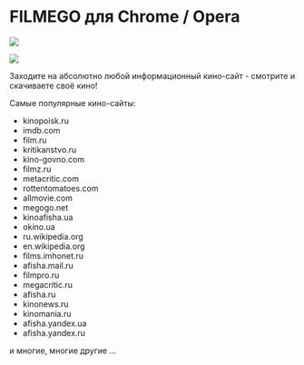 # FILMEGO для Chrome / Opera

<a href="http://goo.gl/S0XYPU"><img src="http://filmego.org/img/habrahabr/fe_chrome.png"/></a>

<a href="http://goo.gl/GAoocY"><img src="http://filmego.org/img/habrahabr/fe_opera.png"/></a>

Заходите на абсолютно любой информационный кино-сайт - смотрите и скачиваете своё кино!

Самые популярные кино-сайты:
- kinopoisk.ru
- imdb.com
- film.ru
- kritikanstvo.ru
- kino-govno.com
- filmz.ru
- metacritic.com
- rottentomatoes.com
- allmovie.com
- megogo.net
- kinoafisha.ua
- okino.ua
- ru.wikipedia.org
- en.wikipedia.org
- films.imhonet.ru
- afisha.mail.ru
- filmpro.ru
- megacritic.ru
- afisha.ru
- kinonews.ru
- kinomania.ru
- afisha.yandex.ua
- afisha.yandex.ru

и многие, многие другие ...
